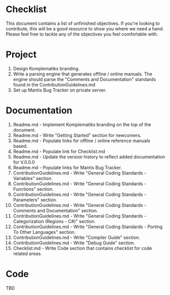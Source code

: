 # Checklist
This document contains a list of unfinished objectives. If you're looking to contribute, this will be a good resource to show you where we need a hand. Please feel free to tackle any of the objectives you feel comfortable with.

# Project
1. Design Komplematiks branding.
2. Write a parsing engine that generates offline / online manuals. The engine should parse the "Comments and Documentation" standards found in the ContributionGuidelines.md
3. Set up Mantis Bug Tracker on private server.

# Documentation
1. Readme.md - Implement Komplematiks branding on the top of the document.
2. Readme.md - Write "Getting Started" section for newcomers.
3. Readme.md - Populate links for offline / online reference manuals based.
4. Readme.md - Populate link for Checklist.md
5. Readme.md - Update the version history to reflect added documentation for V.0.0.0
6. Readme.md - Populate links for Mantis Bug Tracker.
7. ContributionGuidelines.md - Write "General Coding Standards - Variables" section.
8. ContributionGuidelines.md - Write "General Coding Standards - Functions" section.
9. ContributionGuidelines.md - Write "General Coding Standards - Parameters" section.
10. ContributionGuidelines.md - Write "General Coding Standards - Comments and Documentation" section.
11. ContributionGuidelines.md - Write "General Coding Standards - Categorization (Regions - C#)" section.
12. ContributionGuidelines.md - Write "General Coding Standards - Porting To Other Languages" section.
13. ContributionGuidelines.md - Write "Compiler Guide" section.
14. ContributionGuidelines.md - Write "Debug Guide" section.
15. Checklist.md - Write Code section that contains checklist for code related areas.

# Code
TBD

